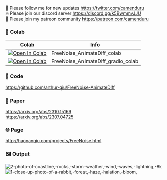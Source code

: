 🐣 Please follow me for new updates https://twitter.com/camenduru <br />
🔥 Please join our discord server https://discord.gg/k5BwmmvJJU <br />
🥳 Please join my patreon community https://patreon.com/camenduru <br />

### 🦒 Colab

| Colab | Info
| --- | --- |
[![Open In Colab](https://colab.research.google.com/assets/colab-badge.svg)](https://colab.research.google.com/github/camenduru/FreeNoise-AnimateDiff-colab/blob/main/FreeNoise_AnimateDiff_colab.ipynb) | FreeNoise_AnimateDiff_colab
[![Open In Colab](https://colab.research.google.com/assets/colab-badge.svg)](https://colab.research.google.com/github/camenduru/FreeNoise-AnimateDiff-colab/blob/main/FreeNoise_AnimateDiff_gradio_colab.ipynb) | FreeNoise_AnimateDiff_gradio_colab

### 🧬 Code
https://github.com/arthur-qiu/FreeNoise-AnimateDiff

### 📄 Paper
https://arxiv.org/abs/2310.15169 <br />
https://arxiv.org/abs/2307.04725 <br />

### 🌐 Page
http://haonanqiu.com/projects/FreeNoise.html

### 🖼 Output

![2-photo-of-coastline,-rocks,-storm-weather,-wind,-waves,-lightning,-8k](https://github.com/camenduru/FreeNoise-AnimateDiff-colab/assets/54370274/61740402-2507-4d8b-b0b8-88c2f4cde28f)
![1-close-up-photo-of-a-rabbit,-forest,-haze,-halation,-bloom,](https://github.com/camenduru/FreeNoise-AnimateDiff-colab/assets/54370274/f5908eba-1945-442f-aa32-2ba4a9f0a35a)

